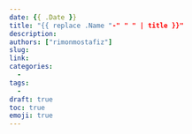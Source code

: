 ```yaml
---
date: {{ .Date }}
title: "{{ replace .Name "-" " " | title }}"
description:
authors: ["rimonmostafiz"]
slug:
link: 
categories:
  -
tags:
  -
draft: true
toc: true
emoji: true
---
```

